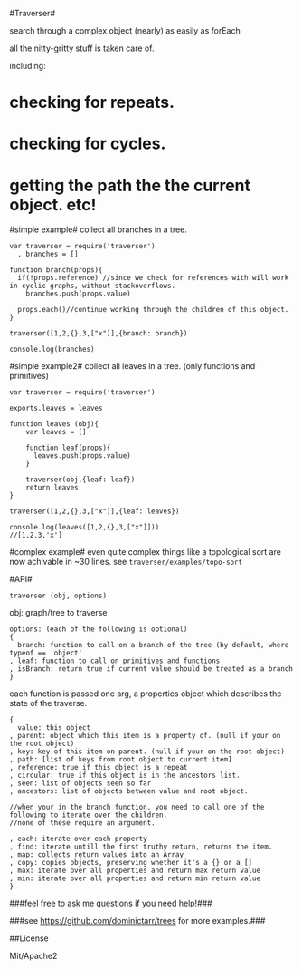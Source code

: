 
#Traverser#

search through a complex object (nearly) as easily as forEach

all the nitty-gritty stuff is taken care of.

including:
  # checking for repeats.
  # checking for cycles.
  # getting the path the the current object. etc!

#simple example#
collect all branches in a tree.

    var traverser = require('traverser')
      , branches = []

    function branch(props){
      if(!props.reference) //since we check for references with will work in cyclic graphs, without stackoverflows.
        branches.push(props.value)

      props.each()//continue working through the children of this object.
    }

    traverser([1,2,{},3,["x"]],{branch: branch})
    
    console.log(branches)

#simple example2#
collect all leaves in a tree. (only functions and primitives)

    var traverser = require('traverser')

    exports.leaves = leaves

    function leaves (obj){
        var leaves = []

        function leaf(props){
          leaves.push(props.value)
        }

        traverser(obj,{leaf: leaf})
        return leaves
    }

    traverser([1,2,{},3,["x"]],{leaf: leaves})

    console.log(leaves([1,2,{},3,["x"]]))
    //[1,2,3,'x']
    
#complex example#
even quite complex things like a topological sort are now achivable in ~30 lines.
see `traverser/examples/topo-sort`


#API#

  `traverser (obj, options)`
  
  obj: graph/tree to traverse
  
    options: (each of the following is optional)
    {
      branch: function to call on a branch of the tree (by default, where typeof == 'object'
    , leaf: function to call on primitives and functions
    , isBranch: return true if current value should be treated as a branch
    }
    
each function is passed one arg, a properties object which describes the state of the traverse.
  
    {
      value: this object
    , parent: object which this item is a property of. (null if your on the root object)
    , key: key of this item on parent. (null if your on the root object)
    , path: [list of keys from root object to current item]
    , reference: true if this object is a repeat
    , circular: true if this object is in the ancestors list.
    , seen: list of objects seen so far
    , ancestors: list of objects between value and root object.

    //when your in the branch function, you need to call one of the following to iterate over the children.
    //none of these require an argument.

    , each: iterate over each property
    , find: iterate untill the first truthy return, returns the item.
    , map: collects return values into an Array
    , copy: copies objects, preserving whether it's a {} or a []
    , max: iterate over all properties and return max return value
    , min: iterate over all properties and return min return value
    }

###feel free to ask me questions if you need help!###

###see https://github.com/dominictarr/trees for more examples.###

##License

Mit/Apache2
